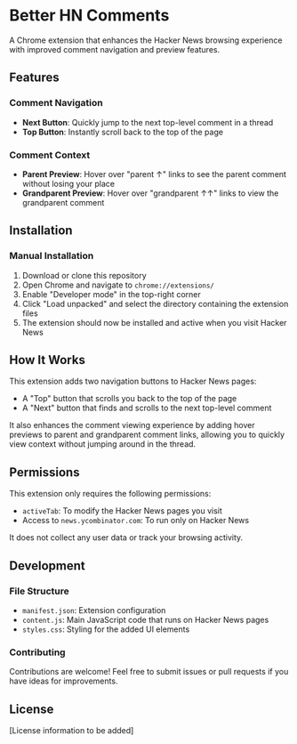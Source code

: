 # Better HN Comments

A Chrome extension that enhances the Hacker News browsing experience with improved comment navigation and preview features.

## Features

### Comment Navigation

- **Next Button**: Quickly jump to the next top-level comment in a thread
- **Top Button**: Instantly scroll back to the top of the page

### Comment Context

- **Parent Preview**: Hover over "parent ↑" links to see the parent comment without losing your place
- **Grandparent Preview**: Hover over "grandparent ↑↑" links to view the grandparent comment


## Installation


### Manual Installation

1. Download or clone this repository
2. Open Chrome and navigate to `chrome://extensions/`
3. Enable "Developer mode" in the top-right corner
4. Click "Load unpacked" and select the directory containing the extension files
5. The extension should now be installed and active when you visit Hacker News

## How It Works

This extension adds two navigation buttons to Hacker News pages:

- A "Top" button that scrolls you back to the top of the page
- A "Next" button that finds and scrolls to the next top-level comment

It also enhances the comment viewing experience by adding hover previews to parent and grandparent comment links, allowing you to quickly view context without jumping around in the thread.

## Permissions

This extension only requires the following permissions:
- `activeTab`: To modify the Hacker News pages you visit
- Access to `news.ycombinator.com`: To run only on Hacker News

It does not collect any user data or track your browsing activity.

## Development

### File Structure

- `manifest.json`: Extension configuration
- `content.js`: Main JavaScript code that runs on Hacker News pages
- `styles.css`: Styling for the added UI elements

### Contributing

Contributions are welcome! Feel free to submit issues or pull requests if you have ideas for improvements.

## License

[License information to be added]
